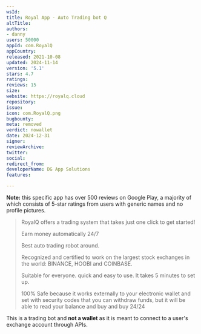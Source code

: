 ```yaml
---
wsId: 
title: Royal App - Auto Trading bot Q
altTitle: 
authors:
- danny
users: 50000
appId: com.RoyalQ
appCountry: 
released: 2021-10-08
updated: 2024-11-14
version: '5.1'
stars: 4.7
ratings: 
reviews: 15
size: 
website: https://royalq.cloud
repository: 
issue: 
icon: com.RoyalQ.png
bugbounty: 
meta: removed
verdict: nowallet
date: 2024-12-31
signer: 
reviewArchive: 
twitter: 
social: 
redirect_from: 
developerName: DG App Solutions
features: 

---
```


**Note:** this specific app has over 500 reviews on Google Play, a majority of which consists of 5-star ratings from users with generic names and no profile pictures.

> RoyalQ offers a trading system that takes just one click to get started!
>
> Earn money automatically 24/7
>
> Best auto trading robot around.
>
> Recognized and certified to work on the largest stock exchanges in the world: BINANCE, HOOBI and COINBASE.
>
> Suitable for everyone. quick and easy to use. It takes 5 minutes to set up.
>
> 100% Safe because it works externally to your electronic wallet and set with security codes that you can withdraw funds, but it will be able to read your balance and buy and buy 24/24

This is a trading bot and **not a wallet** as it is meant to connect to a user's exchange account through APIs.

